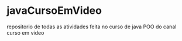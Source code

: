 # javaCursoEmVideo
repositorio de todas as atividades feita no curso de java POO do canal curso em video
